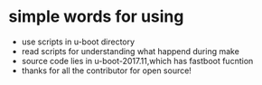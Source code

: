 # simple words for using

- use scripts in u-boot directory
- read scripts for understanding what happend during make 
- source code lies in u-boot-2017.11,which has fastboot fucntion
- thanks for all the contributor for open source! 



